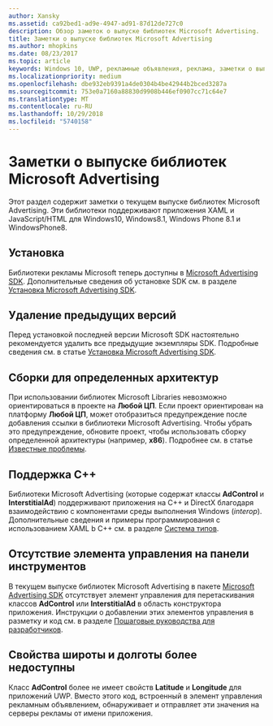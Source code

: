 ```yaml
---
author: Xansky
ms.assetid: ca92bed1-ad9e-4947-ad91-87d12de727c0
description: Обзор заметок о выпуске библиотек Microsoft Advertising.
title: Заметки о выпуске библиотек Microsoft Advertising
ms.author: mhopkins
ms.date: 08/23/2017
ms.topic: article
keywords: Windows 10, UWP, рекламные объявления, реклама, заметки о выпуске
ms.localizationpriority: medium
ms.openlocfilehash: dbe932eb9391a4de0304b4be42944b2bced3287a
ms.sourcegitcommit: 753e0a7160a88830d9908b446ef0907cc71c64e7
ms.translationtype: MT
ms.contentlocale: ru-RU
ms.lasthandoff: 10/29/2018
ms.locfileid: "5740158"
---
```

# <a name="release-notes-for-the-advertising-libraries"></a>Заметки о выпуске библиотек Microsoft Advertising




Этот раздел содержит заметки о текущем выпуске библиотек Microsoft Advertising. Эти библиотеки поддерживают приложения XAML и JavaScript/HTML для Windows10, Windows8.1, Windows Phone 8.1 и WindowsPhone8.

## <a name="installation"></a>Установка


Библиотеки рекламы Microsoft теперь доступны в [Microsoft Advertising SDK](http://aka.ms/ads-sdk-uwp). Дополнительные сведения об установке SDK см. в разделе [Установка Microsoft Advertising SDK](install-the-microsoft-advertising-libraries.md).

## <a name="uninstall-previous-versions"></a>Удаление предыдущих версий

Перед установкой последней версии Microsoft SDK настоятельно рекомендуется удалить все предыдущие экземпляры SDK. Подробные сведения см. в статье [Установка Microsoft Advertising SDK](install-the-microsoft-advertising-libraries.md).

## <a name="target-architecture-specific-build-outputs"></a>Сборки для определенных архитектур

При использовании библиотек Microsoft Libraries невозможно ориентироваться в проекте на **Любой ЦП**. Если проект ориентирован на платформу **Любой ЦП**, может отобразиться предупреждение после добавления ссылки в библиотеки Microsoft Advertising. Чтобы убрать это предупреждение, обновите проект, чтобы использовать сборку определенной архитектуры (например, **x86**). Подробнее см. в статье [Известные проблемы](known-issues-for-the-advertising-libraries.md).

## <a name="c-support"></a>Поддержка C++

Библиотеки Microsoft Advertising (которые содержат классы **AdControl** и **InterstitialAd**) поддерживают приложения на C++ и DirectX благодаря взаимодействию с компонентами среды выполнения Windows (*interop*). Дополнительные сведения и примеры программирования с использованием XAML b C++ см. в разделе [Система типов](https://docs.microsoft.com/cpp/cppcx/type-system-c-cx).

## <a name="no-toolbox-control"></a>Отсутствие элемента управления на панели инструментов

В текущем выпуске библиотек Microsoft Advertising в пакете [Microsoft Advertising SDK](http://aka.ms/ads-sdk-uwp) отсутствует элемент управления для перетаскивания классов **AdControl** или **InterstitialAd** в область конструктора приложения. Инструкции о добавлении этих элементов управления в разметку и код см. в разделе [Пошаговые руководства для разработчиков](developer-walkthroughs.md).

## <a name="latitude-and-longitude-properties-no-longer-available"></a>Свойства широты и долготы более недоступны

Класс **AdControl** более не имеет свойств **Latitude** и **Longitude** для приложений UWP. Вместо этого код, встроенный в элемент управления рекламным объявлением, обнаруживает и отправляет эти значения на серверы рекламы от имени приложения.


 

 
